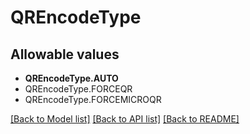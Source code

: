 # QREncodeType


## Allowable values

* **QREncodeType.AUTO**
* QREncodeType.FORCEQR
* QREncodeType.FORCEMICROQR

[[Back to Model list]](../README.md#documentation-for-models) [[Back to API list]](../README.md#documentation-for-api-endpoints) [[Back to README]](../README.md)
